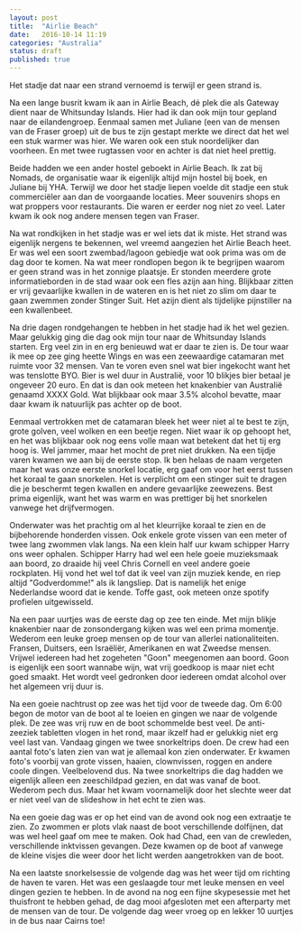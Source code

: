 ```yaml
---
layout: post
title:  "Airlie Beach"
date:   2016-10-14 11:19
categories: "Australia"
status: draft
published: true
---
```


Het stadje dat naar een strand vernoemd is terwijl er geen strand is. 
<!--more-->
Na een lange busrit kwam ik aan in Airlie Beach, dé plek die als Gateway dient naar de Whitsunday Islands. Hier had ik dan ook mijn tour gepland naar de eilandengroep. Eenmaal samen met Juliane (een van de mensen van de Fraser groep) uit de bus te zijn gestapt merkte we direct dat het wel een stuk warmer was hier. We waren ook een stuk noordelijker dan voorheen. En met twee rugtassen voor en achter is dat niet heel prettig.

Beide hadden we een ander hostel geboekt in Airlie Beach. Ik zat bij Nomads, de organisatie waar ik eigenlijk altijd mijn hostel bij boek, en Juliane bij YHA. Terwijl we door het stadje liepen voelde dit stadje een stuk commerciëler aan dan de voorgaande locaties. Meer souvenirs shops en wat proppers voor restaurants. Die waren er eerder nog niet zo veel. Later kwam ik ook nog andere mensen tegen van Fraser.

Na wat rondkijken in het stadje was er wel iets dat ik miste. Het strand was eigenlijk nergens te bekennen, wel vreemd aangezien het Airlie Beach heet. Er was wel een soort zwembad/lagoon gebiedje wat ook prima was om de dag door te komen. Na wat meer rondlopen begon ik te begrijpen waarom er geen strand was in het zonnige plaatsje. Er  stonden meerdere grote informatieborden in de stad waar ook een fles azijn aan hing. Blijkbaar zitten er vrij gevaarlijke kwallen in de wateren en is het niet zo slim om daar te gaan zwemmen zonder Stinger Suit. Het azijn dient als tijdelijke pijnstiller na een kwallenbeet.

Na drie dagen rondgehangen te hebben in het stadje had ik het wel gezien. Maar gelukkig ging die dag ook mijn tour naar de Whitsunday Islands starten. Erg veel zin in en erg benieuwd wat er daar te zien is. De tour waar ik mee op zee ging heette Wings en was een zeewaardige catamaran met ruimte voor 32 mensen. Van te voren even snel wat bier ingekocht want het was tenslotte BYO. Bier is wel duur in Australië, voor 10 blikjes bier betaal je ongeveer 20 euro. En dat is dan ook meteen het knakenbier van Australië genaamd XXXX Gold. Wat blijkbaar ook maar 3.5% alcohol bevatte, maar daar kwam ik natuurlijk pas achter op de boot. 

Eenmaal vertrokken met de catamaran bleek het weer niet al te best te zijn, grote golven, veel wolken en een beetje regen. Niet waar ik op gehoopt het, en het was blijkbaar ook nog eens volle maan wat betekent dat het tij erg hoog is. Wel jammer, maar het mocht de pret niet drukken. Na een tijdje varen kwamen we aan bij de eerste stop. Ik ben helaas de naam vergeten maar het was onze eerste snorkel locatie, erg gaaf om voor het eerst tussen het koraal te gaan snorkelen. Het is verplicht om een stinger suit te dragen die je beschermt tegen kwallen en andere gevaarlijke zeewezens. Best prima eigenlijk, want het was warm en was prettiger bij het snorkelen vanwege het drijfvermogen. 

Onderwater was het prachtig om al het kleurrijke koraal te zien en de bijbehorende honderden vissen. Ook enkele grote vissen van een meter of twee lang zwommen vlak langs. Na een klein half uur kwam schipper Harry ons weer ophalen. Schipper Harry had wel een hele goeie muzieksmaak aan boord, zo draaide hij veel Chris Cornell en veel andere goeie rockplaten. Hij vond het wel tof dat ik veel van zijn muziek kende, en riep altijd "Godverdomme!" als ik langsliep. Dat is namelijk het enige Nederlandse woord dat ie kende. Toffe gast, ook meteen onze spotify profielen uitgewisseld.

Na een paar uurtjes was de eerste dag op zee ten einde. Met mijn blikje knakenbier naar de zonsondergang kijken was wel een prima momentje. Wederom een leuke groep mensen op de tour van allerlei nationaliteiten. Fransen, Duitsers, een Israëliër, Amerikanen en wat Zweedse mensen. Vrijwel iedereen had het zogeheten "Goon" meegenomen aan boord. Goon is eigenlijk een soort wannabe wijn, wat vrij goedkoop is maar niet echt goed smaakt. Het wordt veel gedronken door iedereen omdat alcohol over het algemeen vrij duur is. 

Na een goeie nachtrust op zee was het tijd voor de tweede dag. Om 6:00 begon de motor van de boot al te loeien en gingen we naar de volgende plek. De zee was vrij ruw en de boot schommelde best veel. De anti-zeeziek tabletten vlogen in het rond, maar ikzelf had er gelukkig niet erg veel last van. Vandaag gingen we twee snorkeltrips doen. De crew had een aantal foto's laten zien van wat je allemaal kon zien onderwater. Er kwamen foto's voorbij van grote vissen, haaien, clownvissen, roggen en andere coole  dingen. Veelbelovend dus. Na twee snorkeltrips die dag hadden we eigenlijk alleen een zeeschildpad gezien, en dat was vanaf de boot. Wederom pech dus. Maar het kwam voornamelijk door het slechte weer dat er niet veel van de slideshow in het echt te zien was.

Na een goeie dag was er op het eind van de avond ook nog een extraatje te zien. Zo zwommen er plots vlak naast de boot verschillende dolfijnen, dat was wel heel gaaf om mee te maken. Ook had Chad, een van de crewleden, verschillende inktvissen gevangen. Deze kwamen op de boot af vanwege de kleine visjes die weer door het licht werden aangetrokken van de boot. 

Na een laatste snorkelsessie de volgende dag was het weer tijd om richting de haven te varen. Het was een geslaagde tour met leuke mensen en veel dingen gezien te hebben. In de avond na nog een fijne skypesessie met het thuisfront te hebben gehad, de dag mooi afgesloten met een afterparty met de mensen van de tour. De volgende dag weer vroeg op en lekker 10 uurtjes in de bus naar Cairns toe! 

